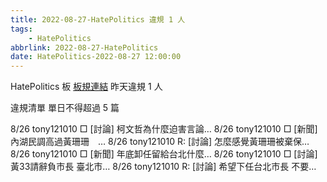 ```yaml
---
title: 2022-08-27-HatePolitics 違規 1 人
tags:
    - HatePolitics
abbrlink: 2022-08-27-HatePolitics
date: HatePolitics-2022-08-27 12:00:00
---
```

HatePolitics 板 [板規連結](https://www.ptt.cc/bbs/HatePolitics/M.1617115262.A.D60.html)
昨天違規 1 人
<!-- more -->

違規清單
單日不得超過 5 篇

8/26 tony121010 □ [討論] 柯文哲為什麼迫害言論…
8/26 tony121010 □ [新聞] 內湖民調高過黃珊珊　…
8/26 tony121010 R: [討論] 怎麼感覺黃珊珊被棄保…
8/26 tony121010 □ [新聞] 年底卸任留給台北什麼…
8/26 tony121010 □ [討論] 黃33請辭負市長 臺北市…
8/26 tony121010 R: [討論] 希望下任台北市長 不要…
